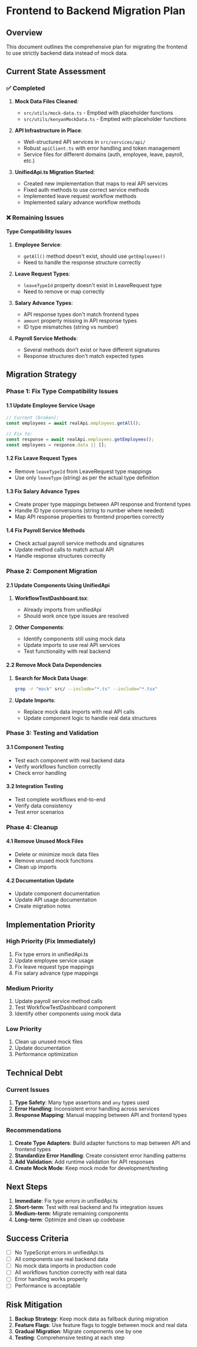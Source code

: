 # Frontend to Backend Migration Plan

## Overview
This document outlines the comprehensive plan for migrating the frontend to use strictly backend data instead of mock data.

## Current State Assessment

### ✅ Completed
1. **Mock Data Files Cleaned**: 
   - `src/utils/mock-data.ts` - Emptied with placeholder functions
   - `src/utils/kenyanMockData.ts` - Emptied with placeholder functions

2. **API Infrastructure in Place**:
   - Well-structured API services in `src/services/api/`
   - Robust `apiClient.ts` with error handling and token management
   - Service files for different domains (auth, employee, leave, payroll, etc.)

3. **UnifiedApi.ts Migration Started**:
   - Created new implementation that maps to real API services
   - Fixed auth methods to use correct service methods
   - Implemented leave request workflow methods
   - Implemented salary advance workflow methods

### ❌ Remaining Issues

#### Type Compatibility Issues
1. **Employee Service**: 
   - `getAll()` method doesn't exist, should use `getEmployees()`
   - Need to handle the response structure correctly

2. **Leave Request Types**:
   - `leaveTypeId` property doesn't exist in LeaveRequest type
   - Need to remove or map correctly

3. **Salary Advance Types**:
   - API response types don't match frontend types
   - `amount` property missing in API response types
   - ID type mismatches (string vs number)

4. **Payroll Service Methods**:
   - Several methods don't exist or have different signatures
   - Response structures don't match expected types

## Migration Strategy

### Phase 1: Fix Type Compatibility Issues

#### 1.1 Update Employee Service Usage
```typescript
// Current (broken):
const employees = await realApi.employees.getAll();

// Fix to:
const response = await realApi.employees.getEmployees();
const employees = response.data || [];
```

#### 1.2 Fix Leave Request Types
- Remove `leaveTypeId` from LeaveRequest type mappings
- Use only `leaveType` (string) as per the actual type definition

#### 1.3 Fix Salary Advance Types
- Create proper type mappings between API response and frontend types
- Handle ID type conversions (string to number where needed)
- Map API response properties to frontend properties correctly

#### 1.4 Fix Payroll Service Methods
- Check actual payroll service methods and signatures
- Update method calls to match actual API
- Handle response structures correctly

### Phase 2: Component Migration

#### 2.1 Update Components Using UnifiedApi
1. **WorkflowTestDashboard.tsx**:
   - Already imports from unifiedApi
   - Should work once type issues are resolved

2. **Other Components**:
   - Identify components still using mock data
   - Update imports to use real API services
   - Test functionality with real backend

#### 2.2 Remove Mock Data Dependencies
1. **Search for Mock Data Usage**:
   ```bash
   grep -r "mock" src/ --include="*.ts" --include="*.tsx"
   ```

2. **Update Imports**:
   - Replace mock data imports with real API calls
   - Update component logic to handle real data structures

### Phase 3: Testing and Validation

#### 3.1 Component Testing
- Test each component with real backend data
- Verify workflows function correctly
- Check error handling

#### 3.2 Integration Testing
- Test complete workflows end-to-end
- Verify data consistency
- Test error scenarios

### Phase 4: Cleanup

#### 4.1 Remove Unused Mock Files
- Delete or minimize mock data files
- Remove unused mock functions
- Clean up imports

#### 4.2 Documentation Update
- Update component documentation
- Update API usage documentation
- Create migration notes

## Implementation Priority

### High Priority (Fix Immediately)
1. Fix type errors in unifiedApi.ts
2. Update employee service usage
3. Fix leave request type mappings
4. Fix salary advance type mappings

### Medium Priority
1. Update payroll service method calls
2. Test WorkflowTestDashboard component
3. Identify other components using mock data

### Low Priority
1. Clean up unused mock files
2. Update documentation
3. Performance optimization

## Technical Debt

### Current Issues
1. **Type Safety**: Many type assertions and `any` types used
2. **Error Handling**: Inconsistent error handling across services
3. **Response Mapping**: Manual mapping between API and frontend types

### Recommendations
1. **Create Type Adapters**: Build adapter functions to map between API and frontend types
2. **Standardize Error Handling**: Create consistent error handling patterns
3. **Add Validation**: Add runtime validation for API responses
4. **Create Mock Mode**: Keep mock mode for development/testing

## Next Steps

1. **Immediate**: Fix type errors in unifiedApi.ts
2. **Short-term**: Test with real backend and fix integration issues
3. **Medium-term**: Migrate remaining components
4. **Long-term**: Optimize and clean up codebase

## Success Criteria

- [ ] No TypeScript errors in unifiedApi.ts
- [ ] All components use real backend data
- [ ] No mock data imports in production code
- [ ] All workflows function correctly with real data
- [ ] Error handling works properly
- [ ] Performance is acceptable

## Risk Mitigation

1. **Backup Strategy**: Keep mock data as fallback during migration
2. **Feature Flags**: Use feature flags to toggle between mock and real data
3. **Gradual Migration**: Migrate components one by one
4. **Testing**: Comprehensive testing at each step

